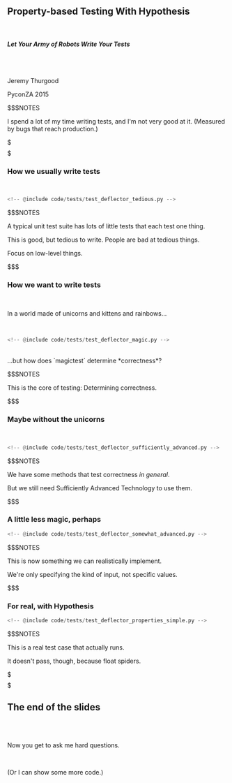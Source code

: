 ## Property-based Testing With Hypothesis

<br/>

#### _Let Your Army of Robots Write Your Tests_

<br/>

<br/>

Jeremy Thurgood

PyconZA 2015

$$$NOTES

I spend a lot of my time writing tests, and I'm not very good at it.
(Measured by bugs that reach production.)

$$$
$$$

### How we usually write tests

<br/>

```python
<!-- @include code/tests/test_deflector_tedious.py -->
```

$$$NOTES

A typical unit test suite has lots of little tests that each test one thing.

This is good, but tedious to write. People are bad at tedious things.

Focus on low-level things.

$$$

### How we want to write tests

<br/>

In a world made of unicorns and kittens and rainbows...

<br/>

```python
<!-- @include code/tests/test_deflector_magic.py -->
```
<!-- {_class="fragment"} -->

<br/>

<span class="fragment">
...but how does `magictest` determine *correctness*?
</span>

$$$NOTES

This is the core of testing: Determining correctness.


$$$

### Maybe without the unicorns

<br/>

```python
<!-- @include code/tests/test_deflector_sufficiently_advanced.py -->
```

$$$NOTES

We have some methods that test correctness *in general*.

But we still need Sufficiently Advanced Technology to use them.


$$$

### A little less magic, perhaps

```python
<!-- @include code/tests/test_deflector_somewhat_advanced.py -->
```

$$$NOTES

This is now something we can realistically implement.

We're only specifying the kind of input, not specific values.


$$$

### For real, with Hypothesis

```python
<!-- @include code/tests/test_deflector_properties_simple.py -->
```

$$$NOTES

This is a real test case that actually runs.

It doesn't pass, though, because float spiders.

$$$
$$$

## The end of the slides

<br/><br/>

Now you get to ask me hard questions.

<br/>

(Or I can show some more code.)
